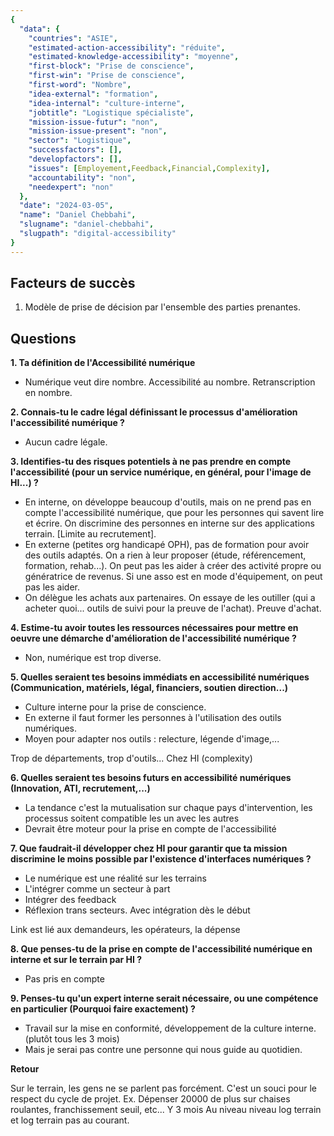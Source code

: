 ```yaml
---
{
  "data": {
    "countries": "ASIE",
    "estimated-action-accessibility": "réduite",
    "estimated-knowledge-accessibility": "moyenne",
    "first-block": "Prise de conscience",
    "first-win": "Prise de conscience",
    "first-word": "Nombre",
    "idea-external": "formation",
    "idea-internal": "culture-interne",
    "jobtitle": "Logistique spécialiste",
    "mission-issue-futur": "non",
    "mission-issue-present": "non",
    "sector": "Logistique",
    "successfactors": [],
    "developfactors": [],
    "issues": [Employement,Feedback,Financial,Complexity],
    "accountability": "non",
    "needexpert": "non"
  },
  "date": "2024-03-05",
  "name": "Daniel Chebbahi",
  "slugname": "daniel-chebbahi",
  "slugpath": "digital-accessibility"
}
---
```



## Facteurs de succès

 1. Modèle de prise de décision par l'ensemble des parties prenantes.

## Questions

**1. Ta définition de l'Accessibilité numérique**

 - Numérique veut dire nombre. Accessibilité au nombre. Retranscription en nombre.  

**2. Connais-tu le cadre légal définissant le processus d'amélioration l'accessibilité numérique ?**

 - Aucun cadre légale. 

**3. Identifies-tu des risques potentiels à ne pas prendre en compte l'accessibilité (pour un service numérique, en général, pour l'image de HI...) ?**

 - En interne, on développe beaucoup d'outils, mais on ne prend pas en compte l'accessibilité numérique, que pour les personnes qui savent lire et écrire. On discrimine des personnes en interne sur des applications terrain. [Limite au recrutement].
 - En externe (petites org handicapé OPH), pas de formation pour avoir des outils adaptés. On a rien à leur proposer (étude, référencement, formation, rehab...). On peut pas les aider à créer des activité propre ou génératrice de revenus. Si une asso est en mode d'équipement, on peut pas les aider. 
 - On délègue les achats aux partenaires. On essaye de les outiller (qui a acheter quoi... outils de suivi pour la preuve de l'achat). Preuve d'achat.  

**4. Estime-tu avoir toutes les ressources nécessaires pour mettre en oeuvre une démarche d'amélioration de l'accessibilité numérique ?**
 
 -  Non, numérique est trop diverse.

**5. Quelles seraient tes besoins immédiats en accessibilité numériques (Communication, matériels, légal, financiers, soutien direction...)**

 - Culture interne pour la prise de conscience.
 - En externe il faut former les personnes à l'utilisation des outils numériques.
 - Moyen pour adapter nos outils : relecture, légende d'image,... 

Trop de départements, trop d'outils... Chez HI (complexity)

**6. Quelles seraient tes besoins futurs en accessibilité numériques (Innovation, ATI, recrutement,...)**

 - La tendance c'est la mutualisation sur chaque pays d'intervention, les processus soitent compatible les un avec les autres
 - Devrait être moteur pour la prise en compte de l'accessibilité

**7. Que faudrait-il développer chez HI pour garantir que ta mission discrimine le moins possible par l'existence d'interfaces numériques ?**

 - Le numérique est une réalité sur les terrains
 - L'intégrer comme un secteur à part 
 - Intégrer des feedback
 - Réflexion trans secteurs. Avec intégration dès le début

Link est lié aux demandeurs, les opérateurs, la dépense

**8. Que penses-tu de la prise en compte de l'accessibilité numérique en interne et sur le terrain par HI ?**

  - Pas pris en compte

**9. Penses-tu qu'un expert interne serait nécessaire, ou une compétence en particulier (Pourquoi faire exactement) ?**

  - Travail sur la mise en conformité, développement de la culture interne. (plutôt tous les 3 mois)
  - Mais je serai pas contre une personne qui nous guide au quotidien.


**Retour**

Sur le terrain, les gens ne se parlent pas forcément. C'est un souci pour le respect du cycle de projet.
Ex. Dépenser 20000 de plus sur chaises roulantes, franchissement seuil, etc... Y 3 mois
Au niveau niveau log terrain et log terrain pas au courant.
